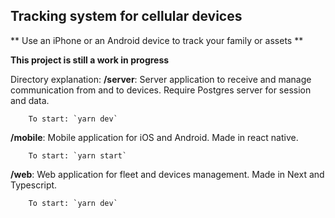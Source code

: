 
## **Tracking system for cellular devices**

** Use an iPhone or an Android device to track your family or assets **

**This project is still a work in progress**

Directory explanation:
**/server**: Server application to receive and manage communication from and to devices. Require Postgres server for session and data.

		To start: `yarn dev`

**/mobile**: Mobile application for iOS and Android. Made in react native.

		To start: `yarn start`
		
**/web**: Web application for fleet and devices management. Made in Next and Typescript.

		To start: `yarn dev`
